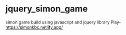 # jquery_simon_game
simon game build using javascript and jquery library
Play- https://simonkbc.netlify.app/
